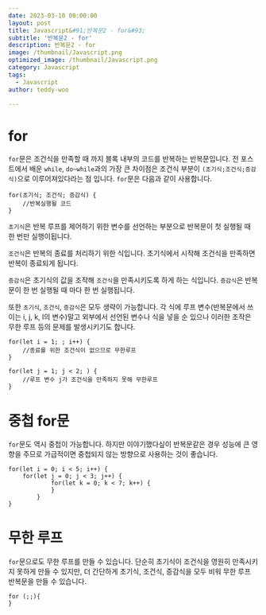 ```yaml
---
date: 2023-03-10 00:00:00
layout: post
title: Javascript&#91;반복문2 - for&#93; 
subtitle: '반복문2 - for'
description: 반복문2 - for
image: /thumbnail/Javascript.png
optimized_image: /thumbnail/Javascript.png
category: Javascript
tags:
  - Javascript
author: teddy-woo

---
```


# for

`for`문은 조건식을 만족할 때 까지 블록 내부의 코드를 반복하는 반복문입니다. 전 포스트에서 배운 `while`, `do~while`과의 가장 큰 차이점은 조건식 부분이 `(초기식;조건식;증감식)`으로 이루어져있다라는 점 입니다. `for`문은 다음과 같이 사용합니다.

```
for(초기식; 조건식; 증감식) {
	//반복실행될 코드
}
```

`초기식`은 반복 루프를 제어하기 위한 변수를 선언하는 부분으로 반복문이 첫 실행될 때 한 번만 실행이됩니다.

`조건식`은 반복의 종료를 처리하기 위한 식입니다. 초기식에서 시작해 조건식을 만족하면 반복이 종료되게 됩니다.

`증감식`은 초기식의 값을 조작해 `조건식`을 만족시키도록 하게 하는 식입니다. `증감식`은 반복문이 한 번 실행될 때 마다 한 번 실행됩니다.

또한 `초기식`, `조건식`, `증감식`은 모두 생략이 가능합니다. 각 식에 루프 변수(반복문에서 쓰이는 i, j, k, l의 변수)말고 외부에서 선언된 변수나 식을 넣을 순 있으나 이러한 조작은 무한 루프 등의 문제를 발생시키기도 합니다.

```
for(let i = 1; ; i++) {
	//종료를 위한 조건식이 없으므로 무한루프
}

for(let j = 1; j < 2; ) {
	//루프 변수 j가 조건식을 만족하지 못해 무한루프
}
```

# 중첩 for문

`for`문도 역시 중첩이 가능합니다. 하지만 이야기했다싶이 반복문같은 경우 성능에 큰 영향을 주므로 가급적이면 중첩되지 않는 방향으로 사용하는 것이 좋습니다.

```
for(let i = 0; i < 5; i++) {
	for(let j = 0; j < 3; j++) {
    		for(let k = 0; k < 7; k++) {
       		}
    	}
}
```

# 무한 루프

`for`문으로도 무한 루프를 만들 수 있습니다. 단순히 초기식이 조건식을 영원히 만족시키지 못하게 만들 수 있지만, 더 간단하게 초기식, 조건식, 증감식을 모두 비워 무한 루프 반복문을 만들 수 있습니다.

```
for (;;){
}
```